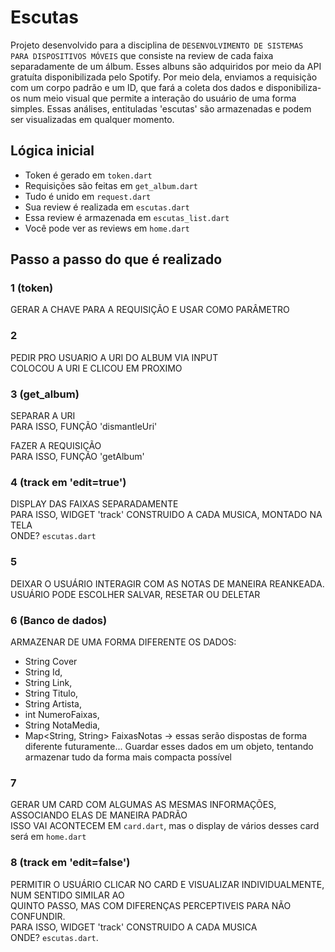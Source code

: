 # Escutas
Projeto desenvolvido para a disciplina de `DESENVOLVIMENTO DE SISTEMAS PARA DISPOSITIVOS MÓVEIS` que consiste na review de cada faixa separadamente de um álbum. Esses albuns são adquiridos por meio da API gratuíta disponibilizada pelo Spotify. Por meio dela, enviamos a requisição com um corpo padrão e um ID, que fará a coleta dos dados e disponibiliza-os num meio visual que permite a interação do usuário de uma forma simples. Essas análises, entituladas 'escutas' são armazenadas e podem ser visualizadas em qualquer momento. 

## Lógica inicial
- Token é gerado em `token.dart`
- Requisições são feitas em `get_album.dart`
- Tudo é unido em `request.dart`
- Sua review é realizada em `escutas.dart`
- Essa review é armazenada em `escutas_list.dart`
- Você pode ver as reviews em `home.dart`

## Passo a passo do que é realizado
### 1 (token)
GERAR A CHAVE PARA A REQUISIÇÃO E USAR COMO PARÂMETRO

### 2
PEDIR PRO USUARIO A URI DO ALBUM VIA INPUT <br>
COLOCOU A URI E CLICOU EM PROXIMO<br>

### 3 (get_album)
SEPARAR A URI <br>
PARA ISSO, FUNÇÃO 'dismantleUri' <br>

FAZER A REQUISIÇÃO <br>
PARA ISSO, FUNÇÃO 'getAlbum' <br>

### 4 (track em 'edit=true')
DISPLAY DAS FAIXAS SEPARADAMENTE  <br>
PARA ISSO, WIDGET 'track' CONSTRUIDO A CADA MUSICA, MONTADO NA TELA <br>
ONDE? `escutas.dart`

### 5 
DEIXAR O USUÁRIO INTERAGIR COM AS NOTAS DE MANEIRA REANKEADA. USUÁRIO PODE ESCOLHER SALVAR, RESETAR OU DELETAR

### 6 (Banco de dados)
ARMAZENAR DE UMA FORMA DIFERENTE OS DADOS:
- String Cover
- String Id, 
- String Link,
- String Titulo, 
- String Artista, 
- int NumeroFaixas, 
- String NotaMedia, 
- Map<String, String> FaixasNotas -> essas serão dispostas de forma diferente futuramente...
Guardar esses dados em um objeto, tentando armazenar tudo da forma mais compacta possível

### 7 
GERAR UM CARD COM ALGUMAS AS MESMAS INFORMAÇÕES, ASSOCIANDO ELAS DE MANEIRA PADRÃO <br>
ISSO VAI ACONTECEM EM `card.dart`, mas o display de vários desses card será em `home.dart` <br>

### 8 (track em 'edit=false')
PERMITIR O USUÁRIO CLICAR NO CARD E VISUALIZAR INDIVIDUALMENTE, NUM SENTIDO SIMILAR AO  <br>
QUINTO PASSO, MAS COM DIFERENÇAS PERCEPTIVEIS PARA NÃO CONFUNDIR. <br>
PARA ISSO, WIDGET 'track' CONSTRUIDO A CADA MUSICA <br>
ONDE? `escutas.dart`.


